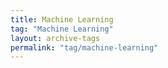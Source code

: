 ```yaml
---
title: Machine Learning
tag: "Machine Learning"
layout: archive-tags
permalink: "tag/machine-learning"
---
```

